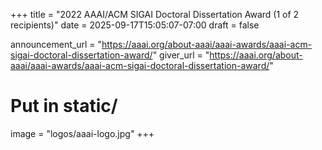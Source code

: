 +++
title = "2022 AAAI/ACM SIGAI Doctoral Dissertation Award (1 of 2 recipients)"
date = 2025-09-17T15:05:07-07:00
draft = false

announcement_url = "https://aaai.org/about-aaai/aaai-awards/aaai-acm-sigai-doctoral-dissertation-award/"
giver_url = "https://aaai.org/about-aaai/aaai-awards/aaai-acm-sigai-doctoral-dissertation-award/"

# Put in static/
image = "logos/aaai-logo.jpg"
+++
